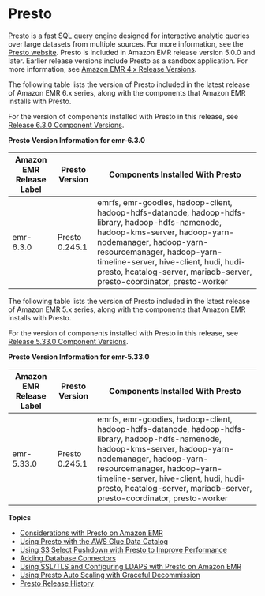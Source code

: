 # Presto<a name="emr-presto"></a>

[Presto](https://aws.amazon.com/big-data/what-is-presto/) is a fast SQL query engine designed for interactive analytic queries over large datasets from multiple sources\. For more information, see the [Presto website](https://prestodb.io/)\. Presto is included in Amazon EMR release version 5\.0\.0 and later\. Earlier release versions include Presto as a sandbox application\. For more information, see [Amazon EMR 4\.x Release Versions](emr-release-4x.md)\.

The following table lists the version of Presto included in the latest release of Amazon EMR 6\.x series, along with the components that Amazon EMR installs with Presto\.

For the version of components installed with Presto in this release, see [Release 6\.3\.0 Component Versions](emr-release-6x.md#emr-630-release)\.


**Presto Version Information for emr\-6\.3\.0**  

| Amazon EMR Release Label | Presto Version | Components Installed With Presto | 
| --- | --- | --- | 
| emr\-6\.3\.0 | Presto 0\.245\.1 | emrfs, emr\-goodies, hadoop\-client, hadoop\-hdfs\-datanode, hadoop\-hdfs\-library, hadoop\-hdfs\-namenode, hadoop\-kms\-server, hadoop\-yarn\-nodemanager, hadoop\-yarn\-resourcemanager, hadoop\-yarn\-timeline\-server, hive\-client, hudi, hudi\-presto, hcatalog\-server, mariadb\-server, presto\-coordinator, presto\-worker | 

The following table lists the version of Presto included in the latest release of Amazon EMR 5\.x series, along with the components that Amazon EMR installs with Presto\.

For the version of components installed with Presto in this release, see [Release 5\.33\.0 Component Versions](emr-release-5x.md#emr-5330-release)\.


**Presto Version Information for emr\-5\.33\.0**  

| Amazon EMR Release Label | Presto Version | Components Installed With Presto | 
| --- | --- | --- | 
| emr\-5\.33\.0 | Presto 0\.245\.1 | emrfs, emr\-goodies, hadoop\-client, hadoop\-hdfs\-datanode, hadoop\-hdfs\-library, hadoop\-hdfs\-namenode, hadoop\-kms\-server, hadoop\-yarn\-nodemanager, hadoop\-yarn\-resourcemanager, hadoop\-yarn\-timeline\-server, hive\-client, hudi, hudi\-presto, hcatalog\-server, mariadb\-server, presto\-coordinator, presto\-worker | 

**Topics**
+ [Considerations with Presto on Amazon EMR](emr-presto-considerations.md)
+ [Using Presto with the AWS Glue Data Catalog](emr-presto-glue.md)
+ [Using S3 Select Pushdown with Presto to Improve Performance](emr-presto-s3select.md)
+ [Adding Database Connectors](presto-adding-db-connectors.md)
+ [Using SSL/TLS and Configuring LDAPS with Presto on Amazon EMR](presto-ssl.md)
+ [Using Presto Auto Scaling with Graceful Decommission](presto-graceful-autoscale.md)
+ [Presto Release History](Presto-release-history.md)